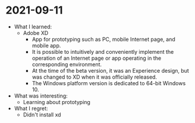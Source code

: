 # 2021-09-11

- What I learned: 
  - Adobe XD
    - App for prototyping such as PC, mobile Internet page, and mobile app.
    - It is possible to intuitively and conveniently implement the operation of an Internet page or app operating in the corresponding environment. 
    - At the time of the beta version, it was an Experience design, but was changed to XD when it was officially released. 
    - The Windows platform version is dedicated to 64-bit Windows 10.
- What was interesting: 
  - Learning about prototyping
- What I regret: 
  - Didn't install xd